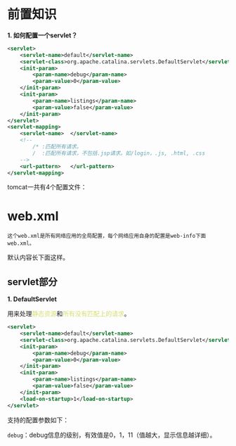 
# 前置知识

**1. 如何配置一个servlet？**

```xml
<servlet>
    <servlet-name>default</servlet-name>
    <servlet-class>org.apache.catalina.servlets.DefaultServlet</servlet-class>
    <init-param>
        <param-name>debug</param-name>
        <param-value>0</param-value>
    </init-param>
    <init-param>
        <param-name>listings</param-name>
        <param-value>false</param-value>
    </init-param>
</servlet>
<servlet-mapping>
	<servlet-name>  </servlet-name>
	<!-- 
	    /* :匹配所有请求。
	    /  :匹配所有请求，不包括.jsp请求。如/login，.js, .html, .css
	-->
	<url-pattern>   </url-pattern>
</servlet-mapping>
```


tomcat一共有4个配置文件：

# web.xml

	这个web.xml是所有网络应用的全局配置，每个网络应用自身的配置是web-info下面web.xml。

默认内容长下面这样。

## servlet部分

**1.  DefaultServlet**

用来处理<font color=d4de71>静态资源</font>和<font color=d4de71>所有没有匹配上的请求</font>。

```xml
<servlet>
    <servlet-name>default</servlet-name>
    <servlet-class>org.apache.catalina.servlets.DefaultServlet</servlet-class>
    <init-param>
        <param-name>debug</param-name>
        <param-value>0</param-value>
    </init-param>
    <init-param>
        <param-name>listings</param-name>
        <param-value>false</param-value>
    </init-param>
    <load-on-startup>1</load-on-startup>
</servlet>
```

支持的配置参数如下：

`debug`：debug信息的级别，有效值是0，1，11（值越大，显示信息越详细）。

